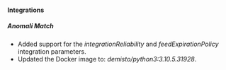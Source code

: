 #### Integrations
##### Anomali Match
- Added support for the *integrationReliability* and *feedExpirationPolicy* integration parameters.
- Updated the Docker image to: *demisto/python3:3.10.5.31928*.